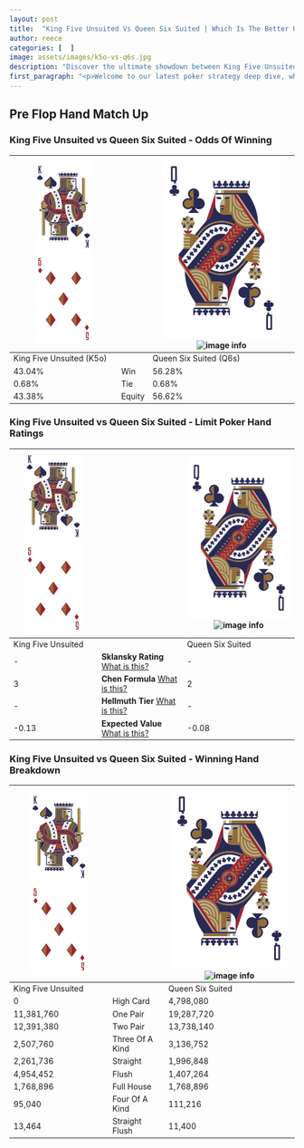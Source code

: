 ```yaml
---
layout: post
title:  "King Five Unsuited Vs Queen Six Suited | Which Is The Better Hand In Poker? A Complete Guide"
author: reece
categories: [  ]
image: assets/images/k5o-vs-q6s.jpg
description: "Discover the ultimate showdown between King Five Unsuited and Queen Six Suited in poker! Uncover the odds, strategies, and scenarios where one hand triumphs over the other. Get ready to up your poker game with this thrilling analysis."
first_paragraph: "<p>Welcome to our latest poker strategy deep dive, where we're pitting two distinct hands against each other in a high-stakes showdown: King Five Unsuited vs Queen Six Suited.</p><p>In the dynamic world of poker, every decision counts, and knowing which hand holds the upper hand is key to your success at the table.</p><p>In this article, we'll dissect these two hands, explore the scenarios where one dominates the other, and equip you with the knowledge to make strategic choices that can tip the odds in your favor.</p><p>Get ready to unravel the intriguing dynamics of these poker hands and elevate your game to new heights.</p>"
---
```




[comment]: # (sp0)

## Pre Flop Hand Match Up

<div class="table hand-ratings" markdown="1"> 



### King Five Unsuited vs Queen Six Suited - Odds Of Winning


    
| ![image info](assets/images/hand1/K.png) ![image info](assets/images/hand1/5o.png) |  | ![image info](assets/images/hand2/Q.png) ![image info](assets/images/hand2/6s.png) |
| -------- | -------- | -------- |
| King Five Unsuited (K5o) |  | Queen Six Suited (Q6s) |
| 43.04% | Win | 56.28% |
| 0.68% | Tie | 0.68% |
| 43.38% | Equity | 56.62% |




[comment]: # (sp1)



### King Five Unsuited vs Queen Six Suited - Limit Poker Hand Ratings


    
| ![image info](assets/images/hand1/K.png) ![image info](assets/images/hand1/5o.png) |  | ![image info](assets/images/hand2/Q.png) ![image info](assets/images/hand2/6s.png) |
| -------- | -------- | -------- |
| King Five Unsuited |  | Queen Six Suited |
| - | **Sklansky Rating** [What is this?](/sklansky-rating-explained) | - |
| 3 | **Chen Formula** [What is this?](/chen-formula-explained) | 2 |
| - | **Hellmuth Tier** [What is this?](/Hellmuth-tier-explained) | - |
| -0.13 | **Expected Value** [What is this?](/expected-value-explained) | -0.08 |




[comment]: # (sp2)



### King Five Unsuited vs Queen Six Suited - Winning Hand Breakdown


    
| ![image info](assets/images/hand1/K.png) ![image info](assets/images/hand1/5o.png) |  | ![image info](assets/images/hand2/Q.png) ![image info](assets/images/hand2/6s.png) |
| -------- | -------- | -------- |
| King Five Unsuited |  | Queen Six Suited |
| 0 | High Card | 4,798,080 |
| 11,381,760 | One Pair | 19,287,720 |
| 12,391,380 | Two Pair | 13,738,140 |
| 2,507,760 | Three Of A Kind | 3,136,752 |
| 2,261,736 | Straight | 1,996,848 |
| 4,954,452 | Flush | 1,407,264 |
| 1,768,896 | Full House | 1,768,896 |
| 95,040 | Four Of A Kind | 111,216 |
| 13,464 | Straight Flush | 11,400 |




[comment]: # (sp3)



</div>

[comment]: # (sp4)



[comment]: # (sp5)

